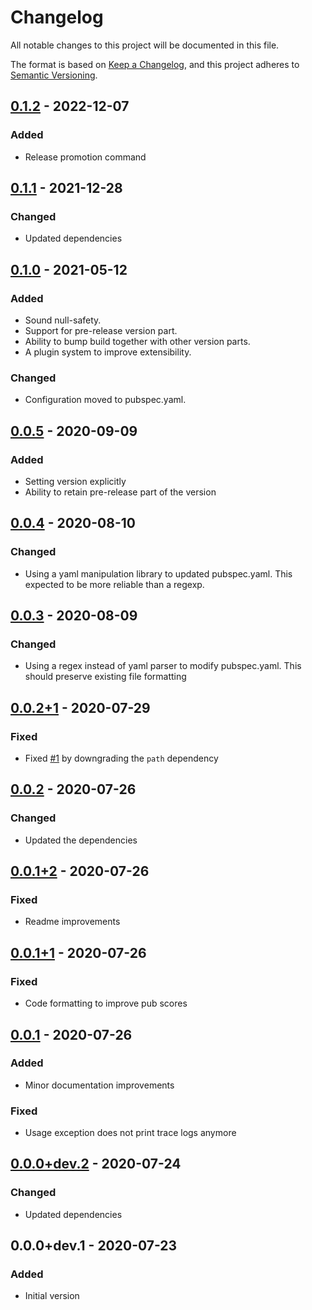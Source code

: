 # Changelog
All notable changes to this project will be documented in this file.

The format is based on [Keep a Changelog](https://keepachangelog.com/en/1.0.0/),
and this project adheres to [Semantic Versioning](https://semver.org/spec/v2.0.0.html).

## [0.1.2] - 2022-12-07
### Added
- Release promotion command

## [0.1.1] - 2021-12-28
### Changed
- Updated dependencies

## [0.1.0] - 2021-05-12
### Added
- Sound null-safety.
- Support for pre-release version part.
- Ability to bump build together with other version parts.
- A plugin system to improve extensibility.

### Changed
- Configuration moved to pubspec.yaml.

## [0.0.5] - 2020-09-09
### Added
- Setting version explicitly
- Ability to retain pre-release part of the version

## [0.0.4] - 2020-08-10
### Changed
- Using a yaml manipulation library to updated pubspec.yaml. This expected to be more reliable than a regexp.

## [0.0.3] - 2020-08-09
### Changed
- Using a regex instead of yaml parser to modify pubspec.yaml. This should preserve existing file formatting

## [0.0.2+1] - 2020-07-29
### Fixed
- Fixed [\#1](https://github.com/f3ath/cider/issues/1) by downgrading the `path` dependency

## [0.0.2] - 2020-07-26
### Changed
- Updated the dependencies

## [0.0.1+2] - 2020-07-26
### Fixed
- Readme improvements

## [0.0.1+1] - 2020-07-26
### Fixed
- Code formatting to improve pub scores

## [0.0.1] - 2020-07-26
### Added
- Minor documentation improvements

### Fixed
- Usage exception does not print trace logs anymore

## [0.0.0+dev.2] - 2020-07-24
### Changed
- Updated dependencies

## 0.0.0+dev.1 - 2020-07-23
### Added
- Initial version

[0.1.2]: https://github.com/f3ath/cider/compare/0.1.1...0.1.2
[0.1.1]: https://github.com/f3ath/cider/compare/0.1.0...0.1.1
[0.1.0]: https://github.com/f3ath/cider/compare/0.0.5...0.1.0
[0.0.5]: https://github.com/f3ath/cider/compare/0.0.4...0.0.5
[0.0.4]: https://github.com/f3ath/cider/compare/0.0.3...0.0.4
[0.0.3]: https://github.com/f3ath/cider/compare/0.0.2+1...0.0.3
[0.0.2+1]: https://github.com/f3ath/cider/compare/0.0.2...0.0.2+1
[0.0.2]: https://github.com/f3ath/cider/compare/0.0.1+2...0.0.2
[0.0.1+2]: https://github.com/f3ath/cider/compare/0.0.1+1...0.0.1+2
[0.0.1+1]: https://github.com/f3ath/cider/compare/0.0.1...0.0.1+1
[0.0.1]: https://github.com/f3ath/cider/compare/0.0.0+dev.2...0.0.1
[0.0.0+dev.2]: https://github.com/f3ath/cider/compare/0.0.0+dev.1...0.0.0+dev.2